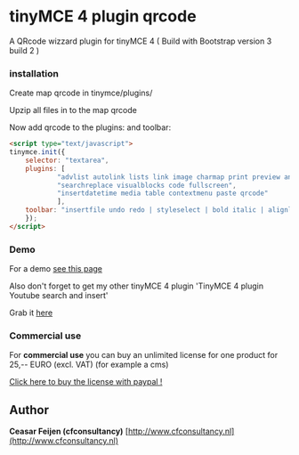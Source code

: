 tinyMCE 4 plugin qrcode
======================

A QRcode wizzard plugin for tinyMCE 4 ( Build with Bootstrap version 3 build 2 )

### installation

Create map qrcode in tinymce/plugins/

Upzip all files in to the map qrcode

Now add qrcode to the plugins: and toolbar:

```html
<script type="text/javascript">
tinymce.init({
	selector: "textarea",
	plugins: [
			"advlist autolink lists link image charmap print preview anchor",
			"searchreplace visualblocks code fullscreen",
			"insertdatetime media table contextmenu paste qrcode"
			],
	toolbar: "insertfile undo redo | styleselect | bold italic | alignleft aligncenter alignright alignjustify | bullist numlist outdent indent | link image qrcode"
	});
</script>
```

### Demo

For a demo <a href="http://www.cfcms.nl/tinymce-youtube/index.html#demo">see this page</a>

Also don't forget to get my other tinyMCE 4 plugin 'TinyMCE 4 plugin Youtube search and insert'

Grab it <a href="http://codecanyon.net/item/tinymce-4-plugin-youtube-search-and-insert/5495575?ref=ceasar">here</a>

### Commercial use

For <b>commercial use</b> you can buy an unlimited license for one product for 25,-- EURO (excl. VAT) (for example a cms)

<a href="https://www.paypal.com/cgi-bin/webscr?cmd=_s-xclick&hosted_button_id=UP9CAH952MAFA">Click here to buy the license with paypal !</a>

## Author
**Ceasar Feijen (cfconsultancy)**
[http://www.cfconsultancy.nl](http://www.cfconsultancy.nl)
